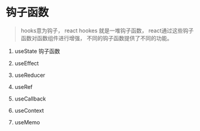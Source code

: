 # 钩子函数

> hooks意为钩子， react hookes 就是一堆钩子函数， react通过这些钩子函数对函数组件进行增强， 不同的钩子函数提供了不同的功能。

1. useState 钩子函数

2. useEffect


3. useReducer

4. useRef

5. useCallback

6. useContext

7. useMemo




